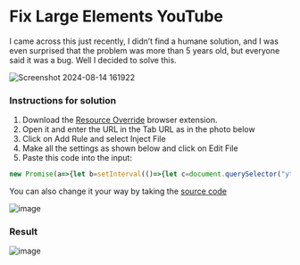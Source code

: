 # Fix Large Elements YouTube
I came across this just recently, I didn’t find a humane solution, and I was even surprised that the problem was more than 5 years old, but everyone said it was a bug. Well I decided to solve this.

![Screenshot 2024-08-14 161922](https://github.com/user-attachments/assets/8c369641-9c59-4c97-a0c1-443ce30439b9)

### Instructions for solution
1. Download the [Resource Override](https://chromewebstore.google.com/detail/resource-override/pkoacgokdfckfpndoffpifphamojphii) browser extension.
2. Open it and enter the URL in the Tab URL as in the photo below
3. Click on Add Rule and select Inject File
4. Make all the settings as shown below and click on Edit File
5. Paste this code into the input:
```js
new Promise(a=>{let b=setInterval(()=>{let c=document.querySelector("ytd-rich-item-renderer");if(c){document.head.insertAdjacentHTML("beforeend","<style>ytd-rich-item-renderer {--ytd-rich-grid-items-per-row: 6;}#contents.ytd-rich-shelf-renderer {--ytd-rich-grid-slim-items-per-row: 9;justify-content: center;}</style>"),clearInterval(b),a(0)}},1e3)});
```

You can also change it your way by taking the [source code](https://github.com/kavunovich/fix-large-elements-yt/blob/main/script.js)

![image](https://github.com/user-attachments/assets/992484df-228d-415f-9fa9-4b68827a0ec1)

### Result
![image](https://github.com/user-attachments/assets/34c96dd4-fad3-4b28-abec-23a7fd62bf6e)
